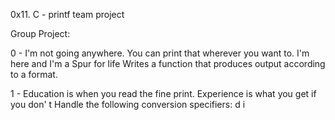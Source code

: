 0x11. C - printf team project

Group Project:

0 - I'm not going anywhere. You can print that wherever you want to. I'm here and I'm a Spur for life
Writes a function that produces output according to a format.

1 - Education is when you read the fine print. Experience is what you get if you don' t
Handle the following conversion specifiers:
	d
	i
